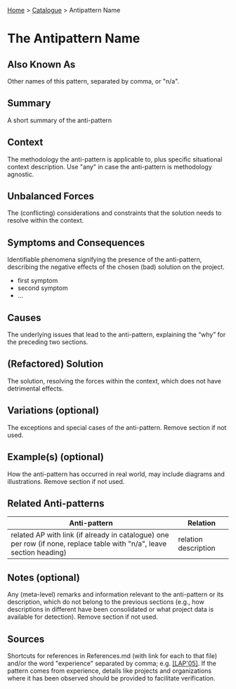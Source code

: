 [Home](../README.md) > [Catalogue](../Antipatterns_catalogue.md) > Antipattern Name


# The Antipattern Name

## Also Known As

Other names of this pattern, separated by comma, or "n/a".

## Summary

A short summary of the anti-pattern

## Context

The methodology the anti-pattern is applicable to, plus specific situational context description.  Use "any" in case the anti-pattern is methodology agnostic.

## Unbalanced Forces

The (conflicting) considerations and constraints that the solution needs to resolve within the context.

## Symptoms and Consequences

Identifiable phenomena signifying the presence of the anti-pattern, describing the negative effects of the chosen (bad) solution on the project.

 - first symptom
 - second symptom
 - ...

## Causes

The underlying issues that lead to the anti-pattern, explaining the “why” for the preceding two sections.

## (Refactored) Solution

The solution, resolving the forces within the context, which does not have detrimental effects.

## Variations (optional) 

The exceptions and special cases of the anti-pattern.  Remove section if not used.

## Example(s) (optional) 

How the anti-pattern has occurred in real world, may include diagrams and illustrations.  Remove section if not used.

## Related Anti-patterns

|Anti-pattern  | Relation |
|--|--|
| related AP with link (if already in catalogue) one per row (if none, replace table with "n/a", leave section heading) | relation description |

## Notes (optional) 

Any (meta-level) remarks and information relevant to the anti-pattern or its description, which do not belong to the previous sections (e.g., how descriptions in different have been consolidated or what project data is available for detection).   Remove section if not used.

## Sources

Shortcuts for references in References.md (with link for each to that file) and/or the word "experience" separated by comma; e.g. [[LAP'05]](../References.md).  If the pattern comes from experience, details like projects and organizations where it has been observed should be provided to facilitate verification.
